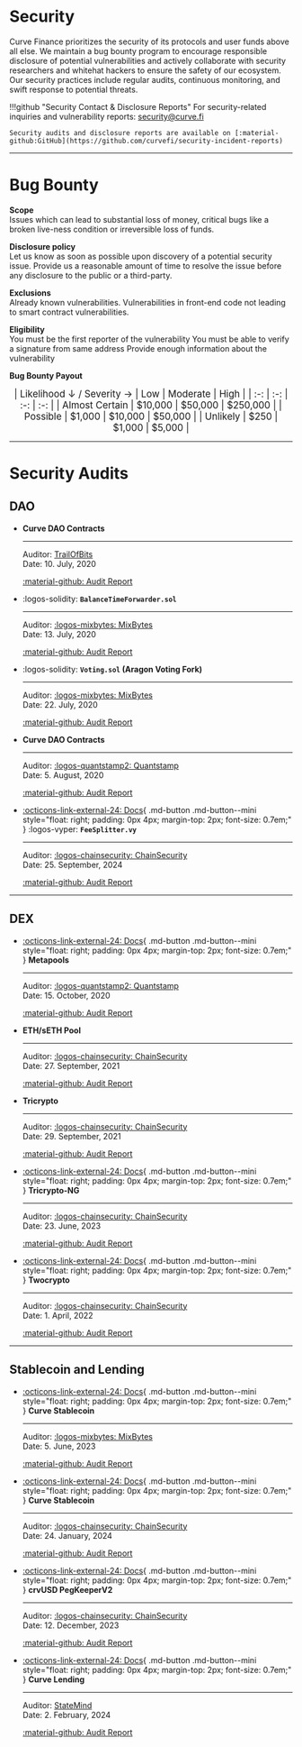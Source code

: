 <h1>Security</h1>

Curve Finance prioritizes the security of its protocols and user funds above all else. We maintain a bug bounty program to encourage responsible disclosure of potential vulnerabilities and actively collaborate with security researchers and whitehat hackers to ensure the safety of our ecosystem. Our security practices include regular audits, continuous monitoring, and swift response to potential threats.

!!!github "Security Contact & Disclosure Reports"
    For security-related inquiries and vulnerability reports: security@curve.fi
    
    Security audits and disclosure reports are available on [:material-github:GitHub](https://github.com/curvefi/security-incident-reports)
    
---

# **Bug Bounty**

**Scope**  
Issues which can lead to substantial loss of money, critical bugs like a broken live-ness condition or irreversible loss of funds.

**Disclosure policy**  
Let us know as soon as possible upon discovery of a potential security issue.
Provide us a reasonable amount of time to resolve the issue before any disclosure to the public or a third-party.

**Exclusions**  
Already known vulnerabilities.
Vulnerabilities in front-end code not leading to smart contract vulnerabilities.

**Eligibility**  
You must be the first reporter of the vulnerability
You must be able to verify a signature from same address
Provide enough information about the vulnerability

**Bug Bounty Payout**

<div align="center" style="font-size: 1.2em;" markdown="block">
| Likelihood ↓ / Severity → | Low | Moderate | High |
| :-: | :-: | :-: | :-: |
| Almost Certain | $10,000 | $50,000 | $250,000 |
| Possible | $1,000 | $10,000 | $50,000 |
| Unlikely | $250 | $1,000 | $5,000 |
</div>


---


# **Security Audits**

## **DAO**

<div class="grid cards" markdown>

-   **Curve DAO Contracts**

    ---

    Auditor: [TrailOfBits](https://trailofbits.com/)  
    Date: 10. July, 2020

    [:material-github: Audit Report](https://github.com/curvefi/security-incident-reports/blob/main/audits/curve-dao-ToB-final.pdf)

-   :logos-solidity: **`BalanceTimeForwarder.sol`**

    ---

    Auditor: [:logos-mixbytes: MixBytes](https://mixbytes.io/)  
    Date: 13. July, 2020

    [:material-github: Audit Report](https://github.com/curvefi/security-incident-reports/blob/main/audits/Curve%20Finance%20DAO%20Voting%20Forwarder%20Security%20Audit%20Report.pdf)

-   :logos-solidity: **`Voting.sol` (Aragon Voting Fork)**

    ---

    Auditor: [:logos-mixbytes: MixBytes](https://mixbytes.io/)  
    Date: 22. July, 2020

    [:material-github: Audit Report](https://github.com/curvefi/security-incident-reports/blob/main/audits/Curve%20Finance%20DAO%20Voting%20Security%20Audit%20Report.pdf)

-   **Curve DAO Contracts**

    ---

    Auditor: [:logos-quantstamp2: Quantstamp](https://quantstamp.com/)  
    Date: 5. August, 2020

    [:material-github: Audit Report](https://github.com/curvefi/security-incident-reports/blob/main/audits/curve-dao-quantstamp.pdf)

-   [:octicons-link-external-24: Docs](../fees/FeeSplitter.md/){ .md-button .md-button--mini style="float: right; padding: 0px 4px; margin-top: 2px; font-size: 0.7em;" }
    :logos-vyper: **`FeeSplitter.vy`**

    --- 

    Auditor: [:logos-chainsecurity: ChainSecurity](https://www.chainsecurity.com/)  
    Date: 25. September, 2024

    [:material-github: Audit Report](https://github.com/curvefi/fee-splitter/blob/main/audits/ChainSecurity.pdf)

</div>


---


## **DEX**

<div class="grid cards" markdown>

-   [:octicons-link-external-24: Docs](../stableswap-exchange/stableswap/pools/metapools.md){ .md-button .md-button--mini style="float: right; padding: 0px 4px; margin-top: 2px; font-size: 0.7em;" }
    **Metapools**

    ---

    Auditor: [:logos-quantstamp2: Quantstamp](https://quantstamp.com/)  
    Date: 15. October, 2020

    [:material-github: Audit Report](https://github.com/curvefi/security-incident-reports/blob/main/audits/CurveMetapoolAudit.pdf)

-   **ETH/sETH Pool**

    ---

    Auditor: [:logos-chainsecurity: ChainSecurity](https://www.chainsecurity.com/)  
    Date: 27. September, 2021

    [:material-github: Audit Report](https://github.com/curvefi/security-incident-reports/blob/main/audits/ChainSecurity_Curve_Finance_Curve_ETH_sETH_Smart_contract_audit.pdf)

-   **Tricrypto**

    ---

    Auditor: [:logos-chainsecurity: ChainSecurity](https://www.chainsecurity.com/)  
    Date: 29. September, 2021

    [:material-github: Audit Report](https://github.com/curvefi/security-incident-reports/blob/main/audits/ChainSecurity_Curve_Finance_Tricrypto_smart_contract_audit_September.pdf)

-   [:octicons-link-external-24: Docs](../cryptoswap-exchange/tricrypto-ng/overview.md){ .md-button .md-button--mini style="float: right; padding: 0px 4px; margin-top: 2px; font-size: 0.7em;" }
    **Tricrypto-NG**

    ---

    Auditor: [:logos-chainsecurity: ChainSecurity](https://www.chainsecurity.com/)  
    Date: 23. June, 2023

    [:material-github: Audit Report](https://github.com/curvefi/security-incident-reports/blob/main/audits/ChainSecurity_Curve_tricrypto-ng_audit.pdf)

-   [:octicons-link-external-24: Docs](../cryptoswap-exchange/cryptoswap/pools/crypto-pool.md){ .md-button .md-button--mini style="float: right; padding: 0px 4px; margin-top: 2px; font-size: 0.7em;" }
    **Twocrypto**

    ---

    Auditor: [:logos-chainsecurity: ChainSecurity](https://www.chainsecurity.com/)  
    Date: 1. April, 2022

    [:material-github: Audit Report](https://github.com/curvefi/security-incident-reports/blob/main/audits/private_ChainSecurity_Curve_CurveCryptoSwap2ETH_audit_draft.pdf)

</div>


---


## **Stablecoin and Lending**


<div class="grid cards" markdown>

-   [:octicons-link-external-24: Docs](../crvUSD/overview.md){ .md-button .md-button--mini style="float: right; padding: 0px 4px; margin-top: 2px; font-size: 0.7em;" }
    **Curve Stablecoin**

    ---

    Auditor: [:logos-mixbytes: MixBytes](https://mixbytes.io/)  
    Date: 5. June, 2023

    [:material-github: Audit Report](https://github.com/curvefi/security-incident-reports/blob/main/audits/Curve%20Stablecoin%20(crvUSD)%20Security%20Audit%20Report.pdf)

-   [:octicons-link-external-24: Docs](../crvUSD/overview.md){ .md-button .md-button--mini style="float: right; padding: 0px 4px; margin-top: 2px; font-size: 0.7em;" }
    **Curve Stablecoin**

    ---

    Auditor: [:logos-chainsecurity: ChainSecurity](https://www.chainsecurity.com/)  
    Date: 24. January, 2024

    [:material-github: Audit Report](https://github.com/curvefi/security-incident-reports/blob/main/audits/ChainSecurity_Curve_Curve_Stablecoin_audit-1.pdf)

-   [:octicons-link-external-24: Docs](../crvUSD/pegkeepers/overview.md){ .md-button .md-button--mini style="float: right; padding: 0px 4px; margin-top: 2px; font-size: 0.7em;" }
    **crvUSD PegKeeperV2**

    ---

    Auditor: [:logos-chainsecurity: ChainSecurity](https://www.chainsecurity.com/)  
    Date: 12. December, 2023

    [:material-github: Audit Report](https://github.com/curvefi/security-incident-reports/blob/main/audits/ChainSecurity_Curve_PegKeeperV2_audit.pdf)

-   [:octicons-link-external-24: Docs](../lending/overview.md){ .md-button .md-button--mini style="float: right; padding: 0px 4px; margin-top: 2px; font-size: 0.7em;" }
    **Curve Lending**

    ---

    Auditor: [StateMind](https://statemind.io/)  
    Date: 2. February, 2024

    [:material-github: Audit Report](https://github.com/curvefi/security-incident-reports/blob/main/audits/StateMind_Curve_Lending.pdf)

</div>